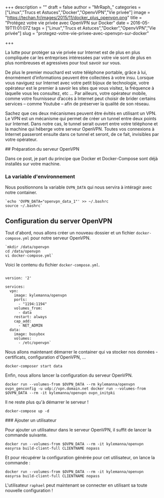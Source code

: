 +++
description = ""
draft = false
author = "MrRaph_"
categories = ["Linux","Trucs et Astuces","Docker","OpenvVPN","Vie privée"]
image = "https://techan.fr/images/2015/11/docker_plus_openvpn.png"
title = "Protégez votre vie privée avec OpenVPN sur Docker"
date = 2016-05-19T11:01:07Z
tags = ["Linux","Trucs et Astuces","Docker","OpenvVPN","Vie privée"]
slug = "protegez-votre-vie-privee-avec-openvpn-sur-docker"

+++


La lutte pour protéger sa vie privée sur Internet est de plus en plus compliquée car les entreprises intéressées par votre vie sont de plus en plus nombreuses et agressives pour tout savoir sur vous.

De plus le premier mouchard est votre téléphone portable, grâce à lui, énormément d’informations peuvent être collectées à votre insu. Lorsque vous naviguez sur Internet avec votre petit bijoux de technologie, votre opérateur est le premier à savoir les sites que vous visitez, la fréquence à laquelle vous les consultez, etc … Par ailleurs, votre opérateur mobile, comme votre fournisseur d’accès à Internet peut choisir de brider certains services – comme Youtube – afin de préserver la qualité de son réseau.

Sachez que ces deux mécanismes peuvent être évités en utilisant un VPN. Le VPN est un mécanisme qui permet de créer un tunnel entre deux points sur Internet. Dans notre cas, le tunnel serait ouvert entre votre téléphone et la machine qui héberge votre serveur OpenVPN. Toutes vos connexions à Internet passeront ensuite dans ce tunnel et seront, de ce fait, invisibles par votre opérateur.


## Préparation du serveur OpenVPN

Dans ce post, je part du principe que Docker et Docker-Compose sont déjà installés sur votre machine.

### La variable d'environnement

Nous positionnons la variable `OVPN_DATA` qui nous servira à intéragir avec notre container.

    `echo 'OVPN_DATA="openvpn_data_1"' >> ~/.bashrc
    source ~/.bashrc`

## Configuration du server OpenVPN

Tout d'abord, nous allons créer un nouveau dossier et un fichier `docker-compose.yml` pour notre serveur OpenVPN.

    `mkdir /data/openvpn
    cd /data/openvpn
    vi docker-compose.yml`

Voici le contenu du fichier `docker-compose.yml`.


<pre><code class="hljs bash">
version: '2'

services:
  vpn:
    image: kylemanna/openvpn
    ports:
      - "1194:1194"
    volumes_from:
      - data
    restart: always
    cap_add:
      - NET_ADMIN
  data:
    image: busybox
    volumes:
      - /etc/openvpn`
</code></pre>

Nous allons maintenant démarrer le container qui va stocker nos données - certificats, configuration d'OpenVPN, ...

`docker-composer start data`

Enfin, nous allons lancer la configuration du serveur OpenVPN.

`docker run --volumes-from $OVPN_DATA --rm kylemanna/openvpn ovpn_genconfig -u udp://vpn.domain.net
docker run --volumes-from $OVPN_DATA --rm -it kylemanna/openvpn ovpn_initpki`

Il ne reste plus qu'à démarrer le serveur !

`docker-compose up -d`


### Ajouter un utilisateur

Pour ajouter un utilisateur dans le serveur OpenVPN, il suffit de lancer la commande suivante.

`docker run --volumes-from $OVPN_DATA --rm -it kylemanna/openvpn easyrsa build-client-full CLIENTNAME nopass`

Et pour récupérer la configuration générée pour cet utilisateur, on lance la commande :

`docker run --volumes-from $OVPN_DATA --rm -it kylemanna/openvpn easyrsa build-client-full CLIENTNAME nopass`

L'utilisateur `raphael` peut maintenant se connecter en utilisant sa toute nouvelle configuration !

